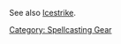 See also [Icestrike](Icestrike "wikilink").

[Category: Spellcasting Gear](Category:_Spellcasting_Gear "wikilink")
